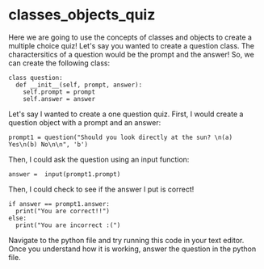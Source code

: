 # classes_objects_quiz

Here we are going to use the concepts of classes and objects to create a multiple choice quiz! Let's say you wanted to create a question class. The charactersitics of a question would be the prompt and the answer! So, we can create the following class:
```
class question:
  def __init__(self, prompt, answer):
    self.prompt = prompt
    self.answer = answer
```

Let's say I wanted to create a one question quiz. First, I would create a question object with a prompt and an answer:
```
prompt1 = question("Should you look directly at the sun? \n(a) Yes\n(b) No\n\n", 'b')
```
Then, I could ask the question using an input function:
```
answer =  input(prompt1.prompt)
```
Then, I could check to see if the answer I put is correct!
```
if answer == prompt1.answer:
  print("You are correct!!")
else:
  print("You are incorrect :(")
```
Navigate to the python file and try running this code in your text editor. Once you understand how it is working, answer the question in the python file.

